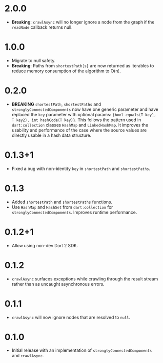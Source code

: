 # 2.0.0

- **Breaking**: `crawlAsync` will no longer ignore a node from the graph if the
  `readNode` callback returns null.

# 1.0.0

- Migrate to null safety.
- **Breaking**: Paths from `shortestPath[s]` are now returned as iterables to
  reduce memory consumption of the algorithm to O(n).

# 0.2.0

- **BREAKING** `shortestPath`, `shortestPaths` and `stronglyConnectedComponents`
  now have one generic parameter and have replaced the `key` parameter with
  optional params: `{bool equals(T key1, T key2), int hashCode(T key)}`.
  This follows the pattern used in `dart:collection` classes `HashMap` and 
  `LinkedHashMap`. It improves the usability and performance of the case where
  the source values are directly usable in a hash data structure.

# 0.1.3+1

- Fixed a bug with non-identity `key` in `shortestPath` and `shortestPaths`.

# 0.1.3

- Added `shortestPath` and `shortestPaths` functions.
- Use `HashMap` and `HashSet` from `dart:collection` for
  `stronglyConnectedComponents`. Improves runtime performance.

# 0.1.2+1

- Allow using non-dev Dart 2 SDK.

# 0.1.2

- `crawlAsync` surfaces exceptions while crawling through the result stream
  rather than as uncaught asynchronous errors.

# 0.1.1

- `crawlAsync` will now ignore nodes that are resolved to `null`.

# 0.1.0

- Initial release with an implementation of `stronglyConnectedComponents` and
  `crawlAsync`.
